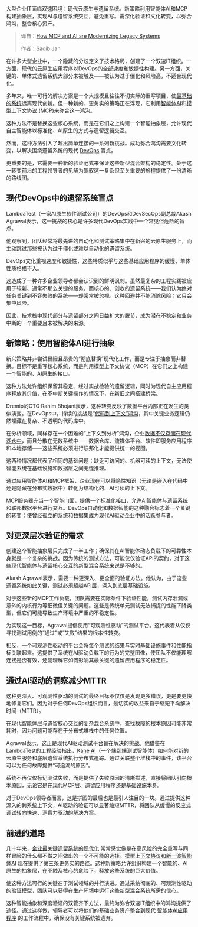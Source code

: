<!--
title: MCP与AI：旧系统现代化转型的新引擎
cover: https://cdn.thenewstack.io/media/2025/10/7e8a8fc0-modernize.jpg
summary: 大型企业IT面临双速困境：现代云原生与遗留系统。新策略利用智能体AI和MCP构建抽象层，实现AI与遗留系统交互，避免重写。需深化验证和文化转变，以弥合鸿沟，整合核心资产。
-->

大型企业IT面临双速困境：现代云原生与遗留系统。新策略利用智能体AI和MCP构建抽象层，实现AI与遗留系统交互，避免重写。需深化验证和文化转变，以弥合鸿沟，整合核心资产。

> 译自：[How MCP and AI are Modernizing Legacy Systems](https://thenewstack.io/how-mcp-and-ai-are-modernizing-legacy-systems/)
> 
> 作者：Saqib Jan

在许多大型企业中，一个隐藏的分歧定义了技术格局，创建了一个双速IT组织。一方面，现代的云原生应用程序以DevOps的全部速度和敏捷性构建。另一方面，关键的、单体式遗留系统大部分未被触及——被认为过于僵化和风险高，不适合现代化。

多年来，唯一可行的解决方案是一个大规模且往往不切实际的重写项目，使[最基础的系统](https://thenewstack.io/werner-vogels-6-lessons-for-keeping-systems-simple/)远离现代创新。但一种新的、更务实的策略正在浮现，它利用[智能体AI](https://thenewstack.io/ready-or-not-agentic-ai-is-disrupting-corporate-landscapes/)和[模型上下文协议 (MCP)](https://thenewstack.io/is-model-context-protocol-the-new-api/)来弥合这一鸿沟。

这种方法不是替换这些核心系统，而是在它们之上构建一个智能抽象层，允许现代自主智能体以标准化、AI原生的方式与遗留逻辑交互。

然而，这种方法引入了超出简单连接的一系列新挑战。成功弥合鸿沟需要文化转变，以解决围绕遗留系统的现代 [DevOps](https://thenewstack.io/introduction-to-devops/) 盲点。

更重要的是，它需要一种新的验证范式来保证这些新型混合架构的稳定性。处于这一转变前沿的工程领导者的见解为驾驭这一复杂但至关重要的旅程提供了一份清晰的路线图。

## 现代DevOps中的遗留系统盲点

LambdaTest（一家AI原生软件测试公司）的DevOps和DevSecOps副总裁Akash Agrawal表示，这一挑战的核心是许多现代DevOps实践中一个常见但危险的盲点。

他观察到，团队经常将最先进的自动化和测试策略集中在新兴的云原生服务上，而主动跳过那些被认为过于僵化或难以自动化的遗留系统。

DevOps文化重视速度和敏捷性，这些特质似乎与这些基础应用程序的缓慢、单体性质格格不入。

这造成了一种许多企业领导者都会认识到的鲜明讽刺。虽然最复杂的工程实践被应用于较新、通常不那么关键的服务，而核心的、创收的遗留系统——我们认为绝对任务关键到不容失败的系统——却常常被忽视。这种回避并不能消除风险；它只会集中风险。

因此，技术栈中现代部分与遗留部分之间日益扩大的脱节，成为潜在不稳定和业务中断的一个重要且未被解决的来源。

## 新策略：使用智能体AI进行抽象

新兴策略并非尝试冒险且昂贵的“彻底替换”现代化工作，而是专注于抽象而非替换。目标不是重写核心系统，而是利用模型上下文协议（MCP）在它们之上构建一个智能的、AI原生的接口。

这种方法允许组织保留其稳定、经过实战检验的遗留逻辑，同时为现代自主应用程序释放其价值，在不中断关键操作的情况下，在新旧之间搭建桥梁。

Dremio的CTO Rahim Bhojani表示，这种转变反映了数据平台内部正在发生的类似演变。在DevOps中，持续的挑战是“[代码到上下文”鸿沟](https://optimizing.cloud/how-mcp-bridges-the-code-to-context-gap-in-the-enterprise/)，其中关键业务逻辑仍然埋藏在复杂、不透明的代码库中。

在分析领域，同样存在一个困难的“上下文到分析”鸿沟，企业[数据不仅存储在现代湖仓中](https://thenewstack.io/the-architects-guide-to-the-modern-data-stack/)，而且分散在无数系统中——数据仓库、流媒体平台、软件即服务应用程序和本地存储——这些系统必须进行联邦化才能提供统一的视图。

这两种情况都代表了相同的基础问题：缺乏可访问的、机器可读的上下文，无法使智能系统在基础设施和数据层之间无缝推理。

通过应用智能体AI和MCP框架，企业现在可以将隐性知识（无论是嵌入在代码中还是隐藏在分布式数据中）转化为结构化的、AI可读的上下文。

MCP服务器充当一个智能门面，提供一个标准化接口，允许AI智能体与遗留系统和联邦数据平台进行交互。DevOps自动化和数据智能的这种融合标志着一个关键的转变：使曾经孤立的系统和数据集成为现代AI驱动企业中的活跃参与者。

## 对更深层次验证的需求

创建这个智能抽象层只完成了一半工作；确保其在AI智能体动态负载下的可靠性本身就是一个复杂的挑战。因为传统的测试方法，可能仅仅验证API的契约，对于这些现代智能体与遗留核心交互的新型混合系统来说是不够的。

Akash Agrawal表示，需要一种更深入、更全面的验证方法。他认为，由于这些遗留系统如此关键，测试必须超越API层，深入到底层基础设施。

对于这些新的MCP工作负载，团队需要在实际条件下验证性能，测试内存泄漏或意外的内核行为等细微但关键的问题。这些是传统单元测试无法捕捉的性能下降类型，但它们可能导致生产环境中严重的不稳定性。

为实现这一目标，Agrawal提倡使用“可观测性驱动”的测试平台。这代表着从仅仅寻找测试用例的“通过”或“失败”结果的根本性转变。

相反，一个可观测性驱动的平台会将每个测试的结果与实时基础设施事件和性能指标关联起来。这提供了系统在AI驱动负载下的行为的完整图像，使团队不仅能理解连接是否有效，还能理解它如何影响其最关键的遗留应用程序的稳定性。

## 通过AI驱动的洞察减少MTTR

这种更深入、可观测性驱动的测试的最终目标不仅仅是发现更多错误，更是要更快地修复它们。因为对于任何DevOps组织而言，最切实的收益来自于缩短平均解决时间（MTTR）。

在现代智能体层与遗留核心交互的复杂混合系统中，查找故障的根本原因可能非常耗时，因为问题可能存在于分布式堆栈中的任何位置。

Agrawal表示，这正是现代AI驱动测试平台旨在解决的挑战。他借鉴在LambdaTest的工程经验指出，[Kane AI](https://www.lambdatest.com/kane-ai)（一个端到端测试智能体）如何能对新的云原生服务和底层遗留系统执行分布式追踪。通过关联整个堆栈中的事件，该平台可以为任何故障提供“可追溯的原因”。

系统不再仅仅标记测试失败，而是提供了失败原因的清晰描述，直接将团队引向根本原因，无论它是在现代MCP层、遗留应用程序还是基础设施本身。

对于DevOps领导者而言，这是拼图的最后也是最引人注目的一块。通过提供这种深入的跨系统上下文，AI驱动的验证可以显著缩短MTTR，将团队从缓慢的反应式调试转向快速、洞察力驱动的解决方案。

## 前进的道路

几十年来，[企业最关键遗留系统的现代化](https://thenewstack.io/how-ai-can-speed-up-modernization-of-your-legacy-it-systems/) 常常感觉像是在高风险的完全重写与同样冒险的什么都不做之间做出的一个不可能的选择。[模型上下文协议和新一波智能体AI](https://thenewstack.io/model-context-protocol-a-primer-for-the-developers/) 现在提供了第三条更务实的路径。这种新策略允许组织构建一个智能的、AI原生的抽象层，在不触及核心的危险下，释放这些系统的巨大价值。

使这种方法可行的关键在于测试领域的并行演进。通过采纳彻底的、可观测性驱动的验证模型，团队可以获得在生产环境中运行这些新型混合系统所需的信心。

这种智能抽象和深度验证的双管齐下方法，最终为弥合双速IT组织中的鸿沟提供了途径。通过这样做，领导者可以将他们的基础业务资产整合到现代 [智能体AI应用程序](https://optimizing.cloud/model-context-protocol-mcp-application-agentic-ai-development/) 的工作流程中，确保没有关键系统被遗弃。